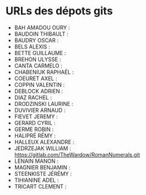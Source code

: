 # URLs des dépots gits

* BAH AMADOU OURY :
* BAUDOIN THIBAULT  :
* BAUDRY  OSCAR :
* BELS  ALEXIS  :
* BETTE GUILLAUME :
* BREHON  ULYSSE  :
* CANTA CARMELO :
* CHABENIUK RAPHAËL :
* COEURET AXEL  :
* COPPIN  VALENTIN  :
* DEBLOCK ADRIEN  :
* DIAZ  RACHEL  :
* DRODZINSKI  LAURINE :
* DUVIVIER  ARNAUD  :
* FIEVET  JEREMY  :
* GERARD  CYRIL :
* GERME ROBIN :
* HALIPRÉ RÉMY  :
* HALLEUX ALEXANDRE :
* JEDRZEJAK WILLIAM : https://gitlab.com/TheWardow/RomanNumerals.git
* LENAIN  MANON :
* MAGNIER BENJAMIN  :
* STEENKISTE  JÉRÉMY  :
* TIHIANINE ADEL  :
* TRICART CLEMENT :
